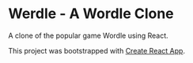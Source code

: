 # Werdle - A Wordle Clone 
A clone of the popular game Wordle using React. 

This project was bootstrapped with [Create React App](https://github.com/facebook/create-react-app).
